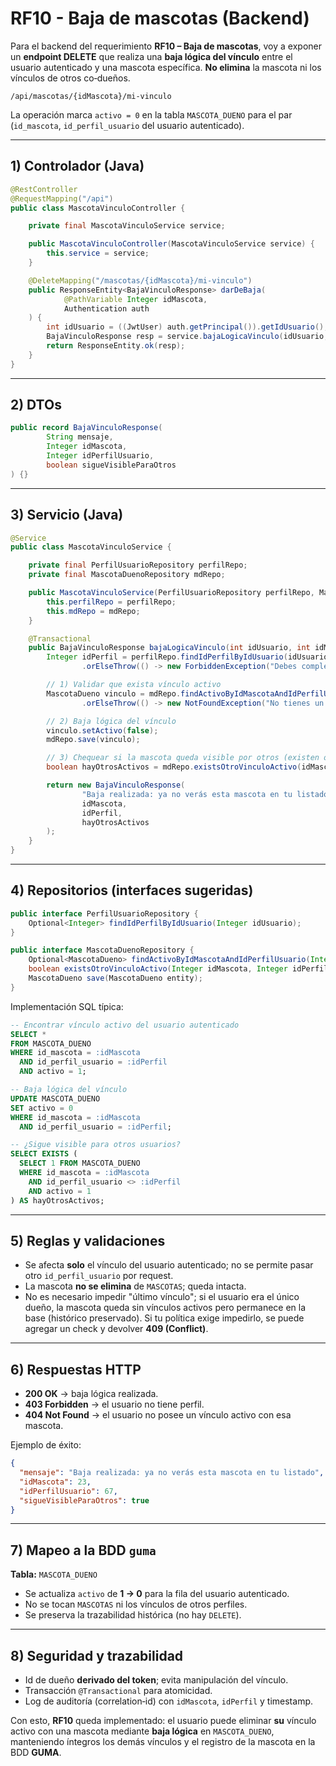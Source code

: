 # RF10 - Baja de mascotas (Backend)

Para el backend del requerimiento **RF10 – Baja de mascotas**, voy a exponer un **endpoint DELETE** que realiza una **baja lógica del vínculo** entre el usuario autenticado y una mascota específica. **No elimina** la mascota ni los vínculos de otros co‑dueños.

`/api/mascotas/{idMascota}/mi-vinculo`

La operación marca `activo = 0` en la tabla `MASCOTA_DUENO` para el par (`id_mascota`, `id_perfil_usuario` del usuario autenticado).

---

## 1) Controlador (Java)

```java
@RestController
@RequestMapping("/api")
public class MascotaVinculoController {

    private final MascotaVinculoService service;

    public MascotaVinculoController(MascotaVinculoService service) {
        this.service = service;
    }

    @DeleteMapping("/mascotas/{idMascota}/mi-vinculo")
    public ResponseEntity<BajaVinculoResponse> darDeBaja(
            @PathVariable Integer idMascota,
            Authentication auth
    ) {
        int idUsuario = ((JwtUser) auth.getPrincipal()).getIdUsuario();
        BajaVinculoResponse resp = service.bajaLogicaVinculo(idUsuario, idMascota);
        return ResponseEntity.ok(resp);
    }
}
```

---

## 2) DTOs

```java
public record BajaVinculoResponse(
        String mensaje,
        Integer idMascota,
        Integer idPerfilUsuario,
        boolean sigueVisibleParaOtros
) {}
```

---

## 3) Servicio (Java)

```java
@Service
public class MascotaVinculoService {

    private final PerfilUsuarioRepository perfilRepo;
    private final MascotaDuenoRepository mdRepo;

    public MascotaVinculoService(PerfilUsuarioRepository perfilRepo, MascotaDuenoRepository mdRepo) {
        this.perfilRepo = perfilRepo;
        this.mdRepo = mdRepo;
    }

    @Transactional
    public BajaVinculoResponse bajaLogicaVinculo(int idUsuario, int idMascota) {
        Integer idPerfil = perfilRepo.findIdPerfilByIdUsuario(idUsuario)
                .orElseThrow(() -> new ForbiddenException("Debes completar tu perfil para gestionar vínculos"));

        // 1) Validar que exista vínculo activo
        MascotaDueno vinculo = mdRepo.findActivoByIdMascotaAndIdPerfilUsuario(idMascota, idPerfil)
                .orElseThrow(() -> new NotFoundException("No tienes un vínculo activo con esta mascota"));

        // 2) Baja lógica del vínculo
        vinculo.setActivo(false);
        mdRepo.save(vinculo);

        // 3) Chequear si la mascota queda visible por otros (existen otros vínculos activos)
        boolean hayOtrosActivos = mdRepo.existsOtroVinculoActivo(idMascota, idPerfil);

        return new BajaVinculoResponse(
                "Baja realizada: ya no verás esta mascota en tu listado",
                idMascota,
                idPerfil,
                hayOtrosActivos
        );
    }
}
```

---

## 4) Repositorios (interfaces sugeridas)

```java
public interface PerfilUsuarioRepository {
    Optional<Integer> findIdPerfilByIdUsuario(Integer idUsuario);
}

public interface MascotaDuenoRepository {
    Optional<MascotaDueno> findActivoByIdMascotaAndIdPerfilUsuario(Integer idMascota, Integer idPerfilUsuario);
    boolean existsOtroVinculoActivo(Integer idMascota, Integer idPerfilExcluido);
    MascotaDueno save(MascotaDueno entity);
}
```

Implementación SQL típica:
```sql
-- Encontrar vínculo activo del usuario autenticado
SELECT *
FROM MASCOTA_DUENO
WHERE id_mascota = :idMascota
  AND id_perfil_usuario = :idPerfil
  AND activo = 1;

-- Baja lógica del vínculo
UPDATE MASCOTA_DUENO
SET activo = 0
WHERE id_mascota = :idMascota
  AND id_perfil_usuario = :idPerfil;

-- ¿Sigue visible para otros usuarios?
SELECT EXISTS (
  SELECT 1 FROM MASCOTA_DUENO
  WHERE id_mascota = :idMascota
    AND id_perfil_usuario <> :idPerfil
    AND activo = 1
) AS hayOtrosActivos;
```

---

## 5) Reglas y validaciones

- Se afecta **solo** el vínculo del usuario autenticado; no se permite pasar otro `id_perfil_usuario` por request.
- La mascota **no se elimina** de `MASCOTAS`; queda intacta.
- No es necesario impedir "último vínculo"; si el usuario era el único dueño, la mascota queda sin vínculos activos pero permanece en la base (histórico preservado). Si tu política exige impedirlo, se puede agregar un check y devolver **409 (Conflict)**.

---

## 6) Respuestas HTTP

- **200 OK** → baja lógica realizada.
- **403 Forbidden** → el usuario no tiene perfil.
- **404 Not Found** → el usuario no posee un vínculo activo con esa mascota.

Ejemplo de éxito:
```json
{
  "mensaje": "Baja realizada: ya no verás esta mascota en tu listado",
  "idMascota": 23,
  "idPerfilUsuario": 67,
  "sigueVisibleParaOtros": true
}
```

---

## 7) Mapeo a la BDD `guma`

**Tabla:** `MASCOTA_DUENO`  
- Se actualiza `activo` de **1 → 0** para la fila del usuario autenticado.  
- No se tocan `MASCOTAS` ni los vínculos de otros perfiles.  
- Se preserva la trazabilidad histórica (no hay `DELETE`).

---

## 8) Seguridad y trazabilidad

- Id de dueño **derivado del token**; evita manipulación del vínculo.  
- Transacción `@Transactional` para atomicidad.  
- Log de auditoría (correlation‑id) con `idMascota`, `idPerfil` y timestamp.  

Con esto, **RF10** queda implementado: el usuario puede eliminar **su** vínculo activo con una mascota mediante **baja lógica** en `MASCOTA_DUENO`, manteniendo íntegros los demás vínculos y el registro de la mascota en la BDD **GUMA**.
